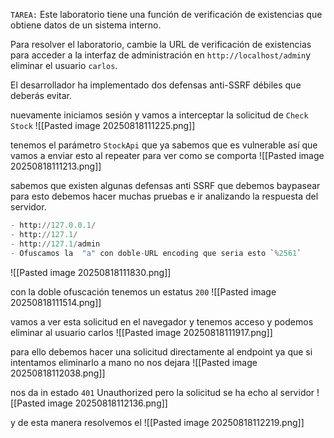 `TAREA:` Este laboratorio tiene una función de verificación de existencias que obtiene datos de un sistema interno.

Para resolver el laboratorio, cambie la URL de verificación de existencias para acceder a la interfaz de administración en `http://localhost/admin`y eliminar el usuario `carlos`.

El desarrollador ha implementado dos defensas anti-SSRF débiles que deberás evitar.

nuevamente iniciamos sesión y vamos a interceptar la solicitud de `Check Stock`
![[Pasted image 20250818111225.png]]

tenemos el parámetro `StockApi` que ya sabemos que es vulnerable así que vamos a enviar esto al repeater para ver como se comporta
![[Pasted image 20250818111213.png]]

sabemos que existen algunas defensas anti SSRF que debemos baypasear para esto debemos hacer muchas pruebas e ir analizando la respuesta del servidor. 

```python
- http://127.0.0.1/
- http://127.1/
- http://127.1/admin
- Ofuscamos la  "a" con doble-URL encoding que seria esto `%2561`
```

![[Pasted image 20250818111830.png]]

con la doble ofuscación tenemos un estatus `200` 
![[Pasted image 20250818111514.png]]

vamos a ver esta solicitud en el navegador y tenemos acceso y podemos eliminar al usuario carlos
![[Pasted image 20250818111917.png]]

para ello debemos hacer una solicitud directamente al endpoint ya que si intentamos eliminarlo a mano no nos dejara
![[Pasted image 20250818112038.png]]

nos da in estado `401` Unauthorized pero la solicitud se ha echo al servidor
![[Pasted image 20250818112136.png]]

y de esta manera resolvemos el
![[Pasted image 20250818112219.png]]
